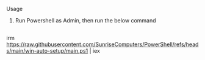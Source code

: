 Usage

1. Run Powershell as Admin, then run the below command
##
<tab><tab>irm https://raw.githubusercontent.com/SunriseComputers/PowerShell/refs/heads/main/win-auto-setup/main.ps1 | iex
